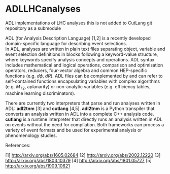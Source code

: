 # ADLLHCanalyses
ADL implementations of LHC analyses
this is not added to CutLang git repository as a submodule

ADL (for Analysis Description Language) [1,2] is a recently developed domain-specific language for describing event selections.  
In ADL, analyses are written in plain text files separating object, variable and event selection definitions in blocks following a keyword-value structure, where keywords specify analysis concepts and operations. ADL syntax includes mathematical and logical operations, comparison and optimisation operators, reducers, four-vector algebra and common HEP-specific functions (e.g. $d\phi$, $dR$).  ADL files can be complemented by and can refer to self-contained functions encapsulating variables with complex algorithms (e.g. $M_{T2}$, aplanarity) or non-analytic variables (e.g. efficiency tables, machine learning discriminators). 

There are currently two interpreters that parse and run analyses written in ADL: __adl2tnm__ [3] and __cutlang__ [4,5].
__adl2tnm__ is a Python transpiler that converts an analysis written in ADL into a complete C++ analysis code. __cutlang__ is a runtime interpreter that directly runs an analysis written in ADL on events without the need for compilation. Both frameworks can process a variety of event formats and be used for experimental analysis or phenomenology studies. 

References:

[1] http://arxiv.org/abs/1605.02684
[2] http://arxiv.org/abs/2002.12220
[3] http://arxiv.org/abs/1803.10379
[4] http://arxiv.org/abs/1801.05727
[5] http://arxiv.org/abs/1909.10621
